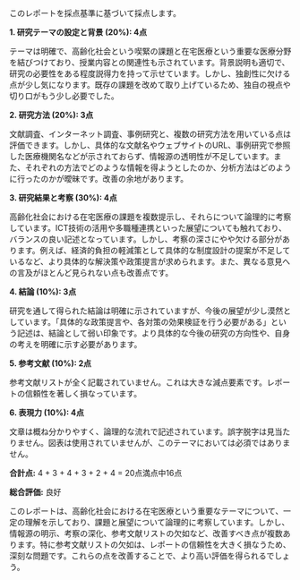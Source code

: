 このレポートを採点基準に基づいて採点します。

**1. 研究テーマの設定と背景 (20%): 4点**

テーマは明確で、高齢化社会という喫緊の課題と在宅医療という重要な医療分野を結びつけており、授業内容との関連性も示されています。背景説明も適切で、研究の必要性をある程度説得力を持って示せています。しかし、独創性に欠ける点が少し気になります。既存の課題を改めて取り上げているため、独自の視点や切り口がもう少し必要でした。


**2. 研究方法 (20%): 3点**

文献調査、インターネット調査、事例研究と、複数の研究方法を用いている点は評価できます。しかし、具体的な文献名やウェブサイトのURL、事例研究で参照した医療機関名などが示されておらず、情報源の透明性が不足しています。また、それぞれの方法でどのような情報を得ようとしたのか、分析方法はどのように行ったのかが曖昧です。改善の余地があります。


**3. 研究結果と考察 (30%): 4点**

高齢化社会における在宅医療の課題を複数提示し、それらについて論理的に考察しています。ICT技術の活用や多職種連携といった展望についても触れており、バランスの良い記述となっています。しかし、考察の深さにやや欠ける部分があります。例えば、経済的負担の軽減策として具体的な制度設計の提案が不足しているなど、より具体的な解決策や政策提言が求められます。また、異なる意見への言及がほとんど見られない点も改善点です。


**4. 結論 (10%): 3点**

研究を通して得られた結論は明確に示されていますが、今後の展望が少し漠然としています。「具体的な政策提言や、各対策の効果検証を行う必要がある」という記述は、結論として弱い印象です。より具体的な今後の研究の方向性や、自身の考えを明確に示す必要があります。


**5. 参考文献 (10%): 2点**

参考文献リストが全く記載されていません。これは大きな減点要素です。レポートの信頼性を著しく損なっています。


**6. 表現力 (10%): 4点**

文章は概ね分かりやすく、論理的な流れで記述されています。誤字脱字は見当たりません。図表は使用されていませんが、このテーマにおいては必須ではありません。


**合計点:** 4 + 3 + 4 + 3 + 2 + 4 = 20点満点中16点


**総合評価:**  良好

このレポートは、高齢化社会における在宅医療という重要なテーマについて、一定の理解を示しており、課題と展望について論理的に考察しています。しかし、情報源の明示、考察の深化、参考文献リストの欠如など、改善すべき点が複数あります。特に参考文献リストの欠如は、レポートの信頼性を大きく損なうため、深刻な問題です。これらの点を改善することで、より高い評価を得られるでしょう。
